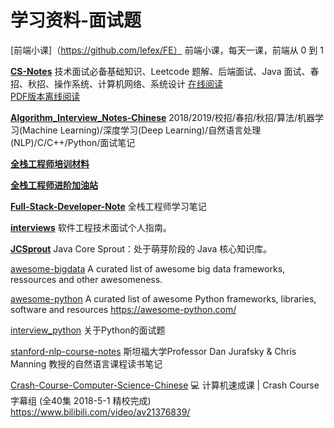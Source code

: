 # 学习资料-面试题

[前端小课]（https://github.com/lefex/FE） 
前端小课，每天一课，前端从 0 到 1 

[**CS-Notes**](https://github.com/CyC2018/CS-Notes)
技术面试必备基础知识、Leetcode 题解、后端面试、Java 面试、春招、秋招、操作系统、计算机网络、系统设计 
[在线阅读](https://cyc2018.github.io/CS-Notes/#/)    
[PDF版本离线阅读](https://github.com/sjsdfg/CS-Notes-PDF)

[**Algorithm_Interview_Notes-Chinese**](https://github.com/imhuay/Algorithm_Interview_Notes-Chinese)
2018/2019/校招/春招/秋招/算法/机器学习(Machine Learning)/深度学习(Deep Learning)/自然语言处理(NLP)/C/C++/Python/面试笔记 

[**全栈工程师培训材料**](https://github.com/ruanyf/jstraining)

[**全栈工程师进阶加油站**](https://github.com/xunyegege/source)

[**Full-Stack-Developer-Note**](https://github.com/DreamerWinston/Full-Stack-Developer-Note)
全栈工程师学习笔记 

[**interviews**](https://github.com/kdn251/interviews/blob/master/README-zh-cn.md)
软件工程技术面试个人指南。

[**JCSprout**](https://github.com/crossoverJie/JCSprout)
Java Core Sprout：处于萌芽阶段的 Java 核心知识库。

[awesome-bigdata](https://github.com/onurakpolat/awesome-bigdata.git)
A curated list of awesome big data frameworks, ressources and other awesomeness.

[awesome-python](https://github.com/vinta/awesome-python)
A curated list of awesome Python frameworks, libraries, software and resources https://awesome-python.com/

[interview_python](https://github.com/taizilongxu/interview_python)
关于Python的面试题 

[stanford-nlp-course-notes](https://github.com/caiconghuai/stanford-nlp-course-notes)
斯坦福大学Professor Dan Jurafsky & Chris Manning 教授的自然语言课程读书笔记 

[Crash-Course-Computer-Science-Chinese](https://github.com/1c7/Crash-Course-Computer-Science-Chinese)
💻 计算机速成课 | Crash Course 字幕组 (全40集 2018-5-1 精校完成) https://www.bilibili.com/video/av21376839/



[]()


[]()


[]()


[]()


[]()



